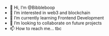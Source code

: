 - 👋 Hi, I’m @Bibbleboop
- 👀 I’m interested in web3 and blockchain
- 🌱 I’m currently learning Frontend Development
- 💞️ I’m looking to collaborate on future projects
- 📫 How to reach me... tbc

<!---
Bibbleboop/Bibbleboop is a ✨ special ✨ repository because its `README.md` (this file) appears on your GitHub profile.
You can click the Preview link to take a look at your changes.
--->
